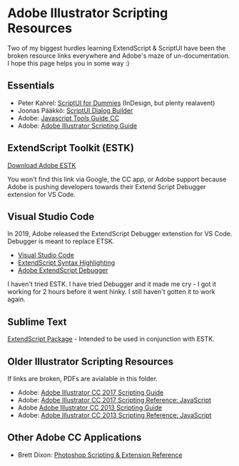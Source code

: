 # Adobe Illustrator Scripting Resources

Two of my biggest hurdles learning ExtendScript & ScriptUI have been the broken resource links everywhere and Adobe's maze of un-documentation. I hope this page helps you in some way :)


## Essentials

* Peter Kahrel: [ScriptUI for Dummies](https://creativepro.com/files/kahrel/indesign/scriptui.html) (InDesign, but plenty realavent)
* Joonas Pääkkö: [ScriptUI Dialog Builder](https://scriptui.joonas.me/)
* Adobe: [Javascript Tools Guide CC](https://estk.aenhancers.com/index.html)
* Adobe: [Adobe Illustrator Scripting Guide](https://illustrator-scripting-guide.readthedocs.io/) 


## ExtendScript Toolkit (ESTK)

[Download Adobe ESTK](https://github.com/Adobe-CEP/CEP-Resources/tree/master/ExtendScript-Toolkit) 

You won't find this link via Google, the CC app, or Adobe support because Adobe is pushing developers towards their Extend Script Debugger extension for VS Code.


## Visual Studio Code

In 2019, Adobe released the ExtendScript Debugger extenstion for VS Code. Debugger is meant to replace ETSK.

* [Visual Studio Code](https://code.visualstudio.com/)
* [ExtendScript Syntax Highlighting](https://marketplace.visualstudio.com/items?itemName=hennamann.jsx)
* [Adobe ExtendScript Debugger](https://marketplace.visualstudio.com/items?itemName=Adobe.extendscript-debug)

I haven't tried ESTK. I have tried Debugger and it made me cry - I got it working for 2 hours before it went hinky. I still haven't gotten it to work again. 


## Sublime Text

[ExtendScript Package](https://packagecontrol.io/packages/ExtendScript) - Intended to be used in conjunction with ESTK. 


## Older Illustrator Scripting Resources

If links are broken, PDFs are avialable in this folder. 

* Adobe: [Adobe Illustrator CC 2017 Scripting Guide](https://www.adobe.com/content/dam/acom/en/devnet/illustrator/pdf/AI_ScriptGd_2017.pdf)
* Adobe: [Adobe Illustrator CC 2017 Scripting Reference: JavaScript](https://www.adobe.com/content/dam/acom/en/devnet/illustrator/pdf/Illustrator_JavaScript_Scripting_Reference_2017.pdf)
* Adobe [Adobe Illustrator CC 2013 Scripting Guide](https://www.adobe.com/content/dam/acom/en/devnet/illustrator/pdf/Illustrator_Scripting_Guide_cc.pdf)
* Adobe: [Adobe Illustrator CC 2013 Scripting Reference: JavaScript](https://www.adobe.com/content/dam/acom/en/devnet/illustrator/pdf/Illustrator_Scriptin_Reference_JavaScript_cc.pdf)


## Other Adobe CC Applications

* Brett Dixon: [Photoshop Scripting & Extension Reference](https://theiviaxx.github.io/photoshop-docs/index.html#)
